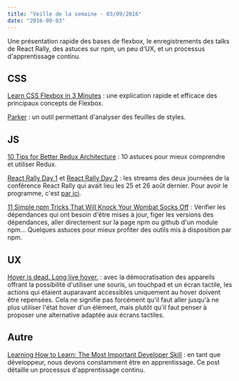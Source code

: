 ```yaml
---
title: "Veille de la semaine - 03/09/2016"
date: "2016-09-03"
---
```


Une présentation rapide des bases de flexbox, le enregistrements des talks de
React Rally, des astuces sur npm, un peu d'UX, et un processus d'apprentissage
continu.

## CSS

[Learn CSS Flexbox in 3
Minutes](https://medium.com/learning-new-stuff/learn-css-flexbox-in-3-minutes-c616c7070672#.pa0ehd7sf)
: une explication rapide et efficace des principaux concepts de Flexbox.

[Parker](https://github.com/katiefenn/parker) : un outil permettant d'analyser
des feuilles de styles.

## JS

[10 Tips for Better Redux
Architecture](https://medium.com/javascript-scene/10-tips-for-better-redux-architecture-69250425af44#.23gb5wk1l)
: 10 astuces pour mieux comprendre et utiliser Redux.

[React Rally Day 1](https://www.youtube.com/watch?v=Fk--XUEorvc) et [React
Rally Day 2](https://www.youtube.com/watch?v=nI0cQ-2YR1I) : les streams des
deux journées de la conférence React Rally qui avait lieu les 25 et 26 août
dernier. Pour avoir le programme, c'est [par
ici](http://www.reactrally.com/schedule).

[11 Simple npm Tricks That Will Knock Your Wombat Socks
Off](http://www.batmanstream.com/) : Vérifier les dépendances qui ont besoin
d'être mises à jour, figer les versions des dépendances, aller directement sur
la page npm ou github d'un module npm...  Quelques astuces pour mieux profiter
des outils mis à disposition par npm.

## UX

[Hover is dead. Long live
hover.](https://medium.com/instacart-design/hover-is-dead-long-live-hover-37a89d3795df#.c8u2mvx4f)
: avec la démocratisation des appareils offrant la possibilité d'utiliser une
souris, un touchpad et un écran tactile, les actions qui étaient auparavant
accessibles uniquement au hover doivent être repensées. Cela ne signifie pas
forcément qu'il faut aller jusqu'à ne plus utiliser l'état hover d'un élément,
mais plutôt qu'il faut penser à proposer une alternative adaptée aux écrans
tactiles.

## Autre

[Learning How to Learn: The Most Important Developer
Skill](https://medium.freecodecamp.com/learning-how-to-learn-the-most-important-developer-skill-7bf62dfaf67d#.7szgm2wsm)
: en tant que développeur, nous devons constamment être en apprentissage. Ce
post détaille un processus d'apprentissage continu.
